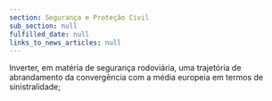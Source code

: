 ```yaml
---
section: Segurança e Proteção Civil
sub_section: null
fulfilled_date: null
links_to_news_articles: null
---
```


Inverter, em matéria de segurança rodoviária, uma trajetória de abrandamento da convergência com a média europeia em termos de sinistralidade;